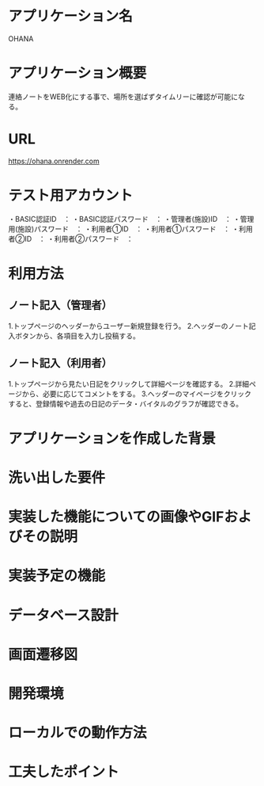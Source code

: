 # アプリケーション名
OHANA

# アプリケーション概要
連絡ノートをWEB化にする事で、場所を選ばずタイムリーに確認が可能になる。

# URL
https://ohana.onrender.com


# テスト用アカウント
・BASIC認証ID　：
・BASIC認証パスワード　：
・管理者(施設)ID　：
・管理用(施設)パスワード　：
・利用者①ID　：
・利用者①パスワード　：
・利用者②ID　：
・利用者②パスワード　：


# 利用方法
## ノート記入（管理者）
 1.トップページのヘッダーからユーザー新規登録を行う。
 2.ヘッダーのノート記入ボタンから、各項目を入力し投稿する。

## ノート記入（利用者）
 1.トップページから見たい日記をクリックして詳細ページを確認する。
 2.詳細ページから、必要に応じてコメントをする。
 3.ヘッダーのマイページをクリックすると、登録情報や過去の日記のデータ・バイタルのグラフが確認できる。

# アプリケーションを作成した背景

# 洗い出した要件

# 実装した機能についての画像やGIFおよびその説明

# 実装予定の機能

# データベース設計

# 画面遷移図

# 開発環境

# ローカルでの動作方法

# 工夫したポイント